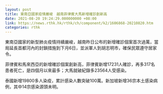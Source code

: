 ```yaml
---
layout: post
title: 東南亞國家疫情嚴峻　越南菲律賓大馬新增確診創新高
date: 2021-08-20 19:24:29.000000000 +08:00
link: https://news.rthk.hk/rthk/ch/component/k2/1606868-20210820.htm
categories: rthk
---
```


東南亞國家的新型肺炎疫情持續嚴峻，越南昨日公布的新增確診個案首次過萬，當局延長首都河內的封鎖措施到下月6日，並派軍人到胡志明市，確保民眾遵守居家令。

菲律賓和馬來西亞的新增確診個案創新高，菲律賓新增17231人確診，再多317名患者死亡，是四個月以來最多；大馬就破紀錄多23564人受感染。

泰國新增19800多人染疫，累計感染人數突破100萬。新加坡新增36宗本土感染病例，其中14宗感染源頭未明。
